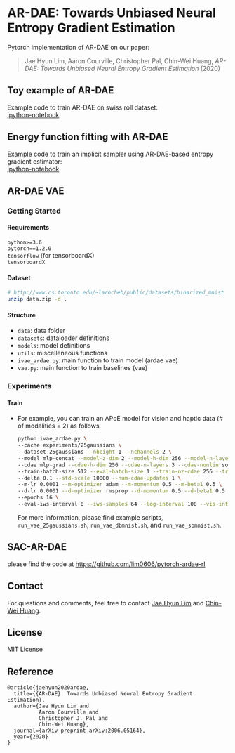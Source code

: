 # AR-DAE: Towards Unbiased Neural Entropy Gradient Estimation 
Pytorch implementation of AR-DAE on our paper: 
> Jae Hyun Lim, Aaron Courville, Christopher Pal, Chin-Wei Huang, *AR-DAE: Towards Unbiased Neural Entropy Gradient Estimation* (2020)

## Toy example of AR-DAE
Example code to train AR-DAE on swiss roll dataset:  
[ipython-notebook](https://github.com/lim0606/pytorch-ardae-vae/tree/master/notebooks/ardae_toy.ipynb)

## Energy function fitting with AR-DAE
Example code to train an implicit sampler using AR-DAE-based entropy gradient estimator:  
[ipython-notebook](https://github.com/lim0606/pytorch-ardae-vae/tree/master/notebooks/ardae_fit.ipynb)

## AR-DAE VAE
### Getting Started

#### Requirements
`python>=3.6`  
`pytorch==1.2.0`  
`tensorflow` (for tensorboardX)  
`tensorboardX`  

#### Dataset
```sh
# http://www.cs.toronto.edu/~larocheh/public/datasets/binarized_mnist
unzip data.zip -d .
```
#### Structure
- `data`: data folder
- `datasets`: dataloader definitions
- `models`: model definitions
- `utils`: miscelleneous functions
- `ivae_ardae.py`: main function to train model (ardae vae)
- `vae.py`: main function to train baselines (vae) 

### Experiments
#### Train
- For example, you can train an APoE model for vision and haptic data (# of modalities = 2) as follows,  
  ```sh
  python ivae_ardae.py \
  --cache experiments/25gaussians \
  --dataset 25gaussians --nheight 1 --nchannels 2 \
  --model mlp-concat --model-z-dim 2 --model-h-dim 256 --model-n-layers 2 --model-nonlin relu --model-n-dim 10 --model-clip-z0-logvar none --model-clip-z-logvar none \
  --cdae mlp-grad --cdae-h-dim 256 --cdae-n-layers 3 --cdae-nonlin softplus --cdae-ctx-type lt0 \
  --train-batch-size 512 --eval-batch-size 1 --train-nz-cdae 256 --train-nz-model 1 \
  --delta 0.1 --std-scale 10000 --num-cdae-updates 1 \
  --m-lr 0.0001 --m-optimizer adam --m-momentum 0.5 --m-beta1 0.5 \
  --d-lr 0.0001 --d-optimizer rmsprop --d-momentum 0.5 --d-beta1 0.5 \
  --epochs 16 \
  --eval-iws-interval 0 --iws-samples 64 --log-interval 100 --vis-interval 100 --ckpt-interval 1000 --exp-num 1
  ```  
  For more information, please find example scripts, `run_vae_25gaussians.sh`, `run_vae_dbmnist.sh`, and `run_vae_sbmnist.sh`.
  
## SAC-AR-DAE
please find the code at https://github.com/lim0606/pytorch-ardae-rl

## Contact
For questions and comments, feel free to contact [Jae Hyun Lim](mailto:jae.hyun.lim@umontreal.ca) and [Chin-Wei Huang](mailto:chin-wei.huang@umontreal.ca).

## License
MIT License

## Reference
```
@article{jaehyun2020ardae,
  title={{AR-DAE}: Towards Unbiased Neural Entropy Gradient Estimation},
  author={Jae Hyun Lim and
          Aaron Courville and
          Christopher J. Pal and
          Chin-Wei Huang},
  journal={arXiv preprint arXiv:2006.05164},
  year={2020}
}
```

